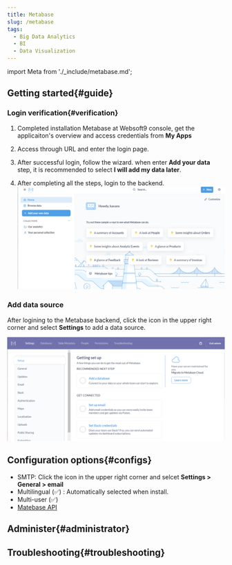 ```yaml
---
title: Metabase
slug: /metabase
tags:
  - Big Data Analytics
  - BI
  - Data Visualization
---
```


import Meta from './_include/metabase.md';

<Meta name="meta" />

## Getting started{#guide}

### Login verification{#verification}

1. Completed installation Metabase at Websoft9 console, get the applicaiton's overview and access credentials from **My Apps**  

2. Access through URL and enter the login page.

3. After successful login, follow the wizard. when enter **Add your data** step, it is recommended to select **I will add my data later**.

4. After completing all the steps, login to the backend.
   ![](./assets/metabase-backend-websoft9.png)

### Add data source

After logining to the Metabase backend, click the icon in the upper right corner and select **Settings** to add a data source.  

![](./assets/metabase-backendadmin-websoft9.png)

## Configuration options{#configs}

- SMTP: Click the icon in the upper right corner and selcet **Settings > General > email**
- Multilingual (✅) : Automatically selected when install.
- Multi-user (✅)
- [Matebase API](https://www.metabase.com/docs/latest/api-documentation.html)

## Administer{#administrator}

## Troubleshooting{#troubleshooting}

